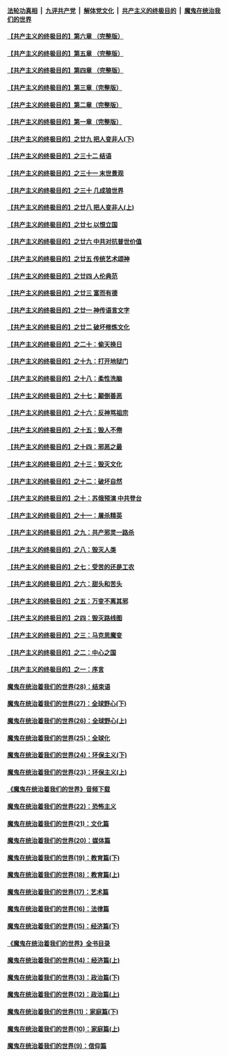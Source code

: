 ####  [法轮功真相](../../../../basic/blob/master/README.md?t=11251852) &nbsp;|&nbsp; [九评共产党](../../../../9ping.md/blob/master/README.md?t=11251852) &nbsp;|&nbsp; [解体党文化](../../../../jtdwh.md/blob/master/README.md?t=11251852)  &nbsp;|&nbsp; [共产主义的终极目的](../../../../gczydzjmd.md/blob/master/README.md?t=11251852) &nbsp;|&nbsp; [魔鬼在统治我们的世界](../../../../mgztzwmdsj.md/blob/master/README.md?t=11251852) 

#### [【共产主义的终极目的】第六章 （完整版）](../pages/nsc422/n11428913.md?t=11251852) 

#### [【共产主义的终极目的】第五章 （完整版）](../pages/nsc422/n11428912.md?t=11251852) 

#### [【共产主义的终极目的】第四章 （完整版）](../pages/nsc422/n11428907.md?t=11251852) 

#### [【共产主义的终极目的】第三章（完整版）](../pages/nsc422/n11428848.md?t=11251852) 

#### [【共产主义的终极目的】第二章（完整版）](../pages/nsc422/n11428831.md?t=11251852) 

#### [【共产主义的终极目的】第一章（完整版）](../pages/nsc422/n11417651.md?t=11251852) 

#### [【共产主义的终极目的】之廿九 把人变非人(下)](../pages/nsc422/n11344140.md?t=11251852) 

#### [【共产主义的终极目的】之三十二 结语](../pages/nsc422/n11360535.md?t=11251852) 

#### [【共产主义的终极目的】之三十一 末世景观](../pages/nsc422/n11351129.md?t=11251852) 

#### [【共产主义的终极目的】之三十 几成狼世界](../pages/nsc422/n11348280.md?t=11251852) 

#### [【共产主义的终极目的】之廿八 把人变非人(上)](../pages/nsc422/n11340492.md?t=11251852) 

#### [【共产主义的终极目的】之廿七 以恨立国](../pages/nsc422/n11336944.md?t=11251852) 

#### [【共产主义的终极目的】之廿六 中共对抗普世价值](../pages/nsc422/n11324785.md?t=11251852) 

#### [【共产主义的终极目的】之廿五 传统艺术颂神](../pages/nsc422/n11296396.md?t=11251852) 

#### [【共产主义的终极目的】之廿四 人伦典范](../pages/nsc422/n11296397.md?t=11251852) 

#### [【共产主义的终极目的】之廿三 富而有德](../pages/nsc422/n11283598.md?t=11251852) 

#### [【共产主义的终极目的】之廿一 神传语言文字](../pages/nsc422/n11263265.md?t=11251852) 

#### [【共产主义的终极目的】之廿二 破坏修炼文化](../pages/nsc422/n11245728.md?t=11251852) 

#### [【共产主义的终极目的】之二十：偷天换日](../pages/nsc422/n11238846.md?t=11251852) 

#### [【共产主义的终极目的】之十九：打开地狱门](../pages/nsc422/n11206376.md?t=11251852) 

#### [【共产主义的终极目的】之十八：柔性洗脑](../pages/nsc422/n11199994.md?t=11251852) 

#### [【共产主义的终极目的】之十七：颠倒善恶](../pages/nsc422/n11179782.md?t=11251852) 

#### [【共产主义的终极目的】之十六：反神骂祖宗](../pages/nsc422/n11166798.md?t=11251852) 

#### [【共产主义的终极目的】之十五：毁人不倦](../pages/nsc422/n11166792.md?t=11251852) 

#### [【共产主义的终极目的】之十四：邪恶之最](../pages/nsc422/n11150249.md?t=11251852) 

#### [【共产主义的终极目的】之十三：毁灭文化](../pages/nsc422/n11135227.md?t=11251852) 

#### [【共产主义的终极目的】之十二：破坏自然](../pages/nsc422/n11135214.md?t=11251852) 

#### [【共产主义的终极目的】之十：苏俄预演 中共登台](../pages/nsc422/n11118424.md?t=11251852) 

#### [【共产主义的终极目的】之十一：屠杀精英](../pages/nsc422/n11118442.md?t=11251852) 

#### [【共产主义的终极目的】之九：共产邪灵一路杀](../pages/nsc422/n11114139.md?t=11251852) 

#### [【共产主义的终极目的】之八：毁灭人类](../pages/nsc422/n11108503.md?t=11251852) 

#### [【共产主义的终极目的】之七：受苦的还是工农](../pages/nsc422/n11101809.md?t=11251852) 

#### [【共产主义的终极目的】之六：甜头和苦头](../pages/nsc422/n11096971.md?t=11251852) 

#### [【共产主义的终极目的】之五：万变不离其邪](../pages/nsc422/n11091285.md?t=11251852) 

#### [【共产主义的终极目的】之四：毁灭路线图](../pages/nsc422/n11086284.md?t=11251852) 

#### [【共产主义的终极目的】之三：马克思魔变](../pages/nsc422/n11061941.md?t=11251852) 

#### [【共产主义的终极目的】之二：中心之国](../pages/nsc422/n11047728.md?t=11251852) 

#### [【共产主义的终极目的】之一：序言](../pages/nsc422/n11086077.md?t=11251852) 

#### [魔鬼在统治着我们的世界(28)：结束语](../pages/nsc422/n10936246.md?t=11251852) 

#### [魔鬼在统治着我们的世界(27)：全球野心(下)](../pages/nsc422/n10928319.md?t=11251852) 

#### [魔鬼在统治着我们的世界(26)：全球野心(上)](../pages/nsc422/n10900318.md?t=11251852) 

#### [魔鬼在统治着我们的世界(25)：全球化](../pages/nsc422/n10788205.md?t=11251852) 

#### [魔鬼在统治着我们的世界(24)：环保主义(下)](../pages/nsc422/n10695307.md?t=11251852) 

#### [魔鬼在统治着我们的世界(23)：环保主义(上)](../pages/nsc422/n10688613.md?t=11251852) 

#### [《魔鬼在统治着我们的世界》音频下载](../pages/nsc422/n10635553.md?t=11251852) 

#### [魔鬼在统治着我们的世界(22)：恐怖主义](../pages/nsc422/n10614727.md?t=11251852) 

#### [魔鬼在统治着我们的世界(21)：文化篇](../pages/nsc422/n10597706.md?t=11251852) 

#### [魔鬼在统治着我们的世界(20)：媒体篇](../pages/nsc422/n10586579.md?t=11251852) 

#### [魔鬼在统治着我们的世界(19)：教育篇(下)](../pages/nsc422/n10564808.md?t=11251852) 

#### [魔鬼在统治着我们的世界(18)：教育篇(上)](../pages/nsc422/n10526970.md?t=11251852) 

#### [魔鬼在统治着我们的世界(17)：艺术篇](../pages/nsc422/n10499093.md?t=11251852) 

#### [魔鬼在统治着我们的世界(16)：法律篇](../pages/nsc422/n10485969.md?t=11251852) 

#### [魔鬼在统治着我们的世界(15)：经济篇(下)](../pages/nsc422/n10469975.md?t=11251852) 

#### [《魔鬼在统治着我们的世界》全书目录](../pages/nsc422/n10464261.md?t=11251852) 

#### [魔鬼在统治着我们的世界(14)：经济篇(上)](../pages/nsc422/n10457370.md?t=11251852) 

#### [魔鬼在统治着我们的世界(13)：政治篇(下)](../pages/nsc422/n10448270.md?t=11251852) 

#### [魔鬼在统治着我们的世界(12)：政治篇(上)](../pages/nsc422/n10444576.md?t=11251852) 

#### [魔鬼在统治着我们的世界(11)：家庭篇(下)](../pages/nsc422/n10440961.md?t=11251852) 

#### [魔鬼在统治着我们的世界(10)：家庭篇(上)](../pages/nsc422/n10435448.md?t=11251852) 

#### [魔鬼在统治着我们的世界(9)：信仰篇](../pages/nsc422/n10432159.md?t=11251852) 

